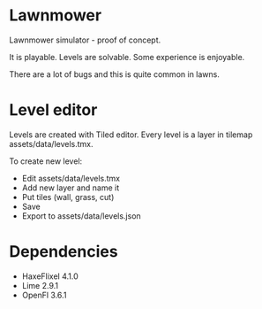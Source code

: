 # Lawnmower

Lawnmower simulator - proof of concept.

It is playable. Levels are solvable. Some experience is enjoyable.

There are a lot of bugs and this is quite common in lawns.

# Level editor

Levels are created with Tiled editor.
Every level is a layer in tilemap assets/data/levels.tmx.

To create new level:
* Edit assets/data/levels.tmx
* Add new layer and name it
* Put tiles (wall, grass, cut)
* Save
* Export to assets/data/levels.json

# Dependencies

* HaxeFlixel 4.1.0
* Lime 2.9.1
* OpenFl 3.6.1

